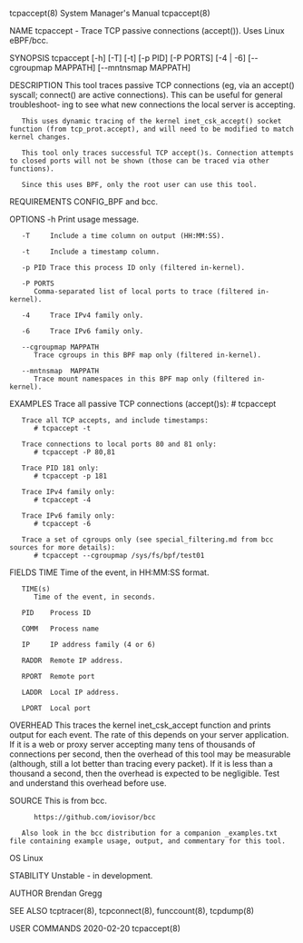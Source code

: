 tcpaccept(8)							    System Manager's Manual							  tcpaccept(8)

NAME
       tcpaccept - Trace TCP passive connections (accept()). Uses Linux eBPF/bcc.

SYNOPSIS
       tcpaccept [-h] [-T] [-t] [-p PID] [-P PORTS] [-4 | -6] [--cgroupmap MAPPATH] [--mntnsmap MAPPATH]

DESCRIPTION
       This  tool traces passive TCP connections (eg, via an accept() syscall; connect() are active connections). This can be useful for general troubleshoot‐
       ing to see what new connections the local server is accepting.

       This uses dynamic tracing of the kernel inet_csk_accept() socket function (from tcp_prot.accept), and will need to be modified to match kernel changes.

       This tool only traces successful TCP accept()s. Connection attempts to closed ports will not be shown (those can be traced via other functions).

       Since this uses BPF, only the root user can use this tool.

REQUIREMENTS
       CONFIG_BPF and bcc.

OPTIONS
       -h     Print usage message.

       -T     Include a time column on output (HH:MM:SS).

       -t     Include a timestamp column.

       -p PID Trace this process ID only (filtered in-kernel).

       -P PORTS
	      Comma-separated list of local ports to trace (filtered in-kernel).

       -4     Trace IPv4 family only.

       -6     Trace IPv6 family only.

       --cgroupmap MAPPATH
	      Trace cgroups in this BPF map only (filtered in-kernel).

       --mntnsmap  MAPPATH
	      Trace mount namespaces in this BPF map only (filtered in-kernel).

EXAMPLES
       Trace all passive TCP connections (accept()s):
	      # tcpaccept

       Trace all TCP accepts, and include timestamps:
	      # tcpaccept -t

       Trace connections to local ports 80 and 81 only:
	      # tcpaccept -P 80,81

       Trace PID 181 only:
	      # tcpaccept -p 181

       Trace IPv4 family only:
	      # tcpaccept -4

       Trace IPv6 family only:
	      # tcpaccept -6

       Trace a set of cgroups only (see special_filtering.md from bcc sources for more details):
	      # tcpaccept --cgroupmap /sys/fs/bpf/test01

FIELDS
       TIME   Time of the event, in HH:MM:SS format.

       TIME(s)
	      Time of the event, in seconds.

       PID    Process ID

       COMM   Process name

       IP     IP address family (4 or 6)

       RADDR  Remote IP address.

       RPORT  Remote port

       LADDR  Local IP address.

       LPORT  Local port

OVERHEAD
       This traces the kernel inet_csk_accept function and prints output for each event.  The rate of this depends on your server application. If it is a  web
       or  proxy  server  accepting  many tens of thousands of connections per second, then the overhead of this tool may be measurable (although, still a lot
       better than tracing every packet). If it is less than a thousand a second, then the overhead is expected to be negligible.  Test	 and  understand  this
       overhead before use.

SOURCE
       This is from bcc.

	      https://github.com/iovisor/bcc

       Also look in the bcc distribution for a companion _examples.txt file containing example usage, output, and commentary for this tool.

OS
       Linux

STABILITY
       Unstable - in development.

AUTHOR
       Brendan Gregg

SEE ALSO
       tcptracer(8), tcpconnect(8), funccount(8), tcpdump(8)

USER COMMANDS								  2020-02-20								  tcpaccept(8)
